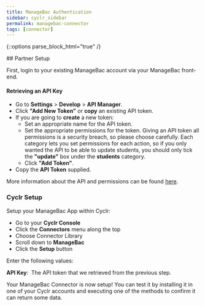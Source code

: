 ```yaml
---
title: ManageBac Authentication
sidebar: cyclr_sidebar
permalink: managebac-connector
tags: [connector]
---
```

{::options parse_block_html="true" /}
<section class="card py-5 my-5">
## Partner Setup

First, login to your existing ManageBac account via your ManageBac front-end.

#### Retrieving an API Key

*   Go to **Settings** > **Develop** > **API Manager**.
*   Click **"Add New Token"** or **copy** an existing API token.
*   If you are going to **create** a new token:
    *   Set an appropriate name for the API token.
    *   Set the appropriate permissions for the token. Giving an API token all permissions is a security breach, so please choose carefully. Each category lets you set permissions for each action, so if you only wanted the API to be able to update students, you should only tick the **"update"** box under the **students** category.
    *   Click **"Add Token"**.
*   Copy the **API Token** supplied.

More information about the API and permissions can be found [here](https://managebac.zendesk.com/hc/en-us/articles/360018226931-Enabling-ManageBac-Public-API-for-Integrations).

### Cyclr Setup

Setup your ManageBac App within Cyclr:

*   Go to your **Cyclr Console**
*   Click the **Connectors** menu along the top
*   Choose Connector Library
*   Scroll down to **ManageBac**
*   Click the **Setup** button

Enter the following values:

**API Key**:  The API token that we retrieved from the previous step.


Your ManageBac Connector is now setup! You can test it by installing it in one of your Cyclr accounts and executing one of the methods to confirm it can return some data.

</section>
